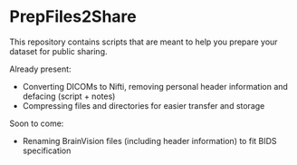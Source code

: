 # PrepFiles2Share

This repository contains scripts that are meant to help you prepare your dataset for public sharing.

Already present:
- Converting DICOMs to Nifti, removing personal header information and defacing (script + notes)
- Compressing files and directories for easier transfer and storage

Soon to come:
- Renaming BrainVision files (including header information) to fit BIDS specification
